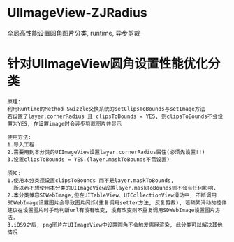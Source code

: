 # UIImageView-ZJRadius
全局高性能设置圆角图片分类, runtime, 异步剪裁


# 针对UIImageView圆角设置性能优化分类


```
原理: 
利用Runtime的Method Swizzle交换系统的setClipsToBounds与setImage方法 
若设置了layer.cornerRadius 且 clipsToBounds = YES, 则clipsToBounds不会设置为YES, 在设置image时会异步剪裁图片并显示
```
 
 
 
```
使用方法:
1.导入工程.
2.需要用到本分类的UIImageView设置layer.cornerRadius属性(必须先设置!!)
3.设置clipsToBounds = YES.(layer.maskToBounds不需设置)
```

 
 
```
须知:
1.使用本分类须设置clipsToBounds 而不是layer.maskToBounds,
  所以若不想使用本分类的UIImageView设置layer.maskToBounds则不会有任何影响.
2.本分类兼容SDWebImage,但在UITableView、UICollectionView滑动中, 不断调用SDWebImage设置图片会导致图片闪烁(重复调用setter方法, 反复剪裁), 若频繁滑动的控件建议在设置图片时手动判断url有没有改变, 没有改变则不重复调用SDWebImage设置图片方法.
3.iOS9之后, png图片在UIImageView中设置圆角不会触发离屏渲染, 此分类可以解决其他情况
```
